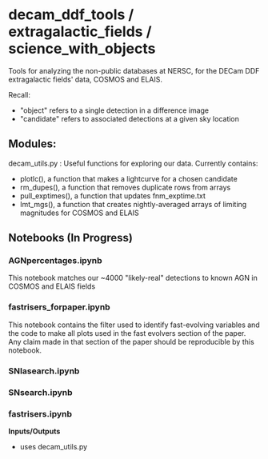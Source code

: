 # decam_ddf_tools / extragalactic_fields / science_with_objects

Tools for analyzing the non-public databases at NERSC, for the DECam DDF extragalactic fields' data, COSMOS and ELAIS.

Recall:

 * "object" refers to a single detection in a difference image
 * "candidate" refers to associated detections at a given sky location


## Modules:

decam_utils.py : Useful functions for exploring our data. Currently contains:
 * plotlc(), a function that makes a lightcurve for a chosen candidate
 * rm_dupes(), a function that removes duplicate rows from arrays
 * pull_exptimes(), a function that updates fnm_exptime.txt
 * lmt_mgs(), a function that creates nightly-averaged arrays of limiting magnitudes for COSMOS and ELAIS
 
 
## Notebooks (In Progress)

### AGNpercentages.ipynb
This notebook matches our ~4000 "likely-real" detections to known AGN in COSMOS and ELAIS fields

### fastrisers_forpaper.ipynb
This notebook contains the filter used to identify fast-evolving variables and the code to make all plots used in the fast evolvers section of the paper. Any claim made in that section of the paper should be reproducible by this notebook.

### SNIasearch.ipynb

### SNsearch.ipynb

### fastrisers.ipynb

**Inputs/Outputs**<br>
 * uses decam_utils.py
